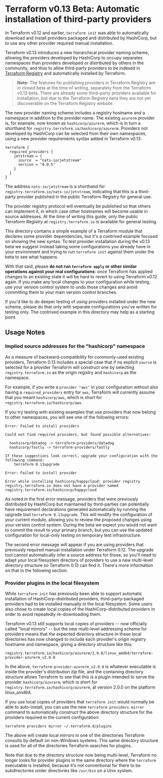 # Terraform v0.13 Beta: Automatic installation of third-party providers

In Terraform v0.12 and earlier, `terraform init` was able to automatically
download and install providers packaged and distributed by HashiCorp, but to
use any other provider required manual installation.

Terraform v0.13 introduces a new hierarchical provider naming scheme, allowing
the providers developed by HashiCorp to occupy separates namespaces than
providers developed or distributed by others in the community, and thus to
allow third-party providers to be indexed in
[Terraform Registry](https://registry.terraform.io/) and automatically installed
by Terraform.

> **Note:** The features for publishing providers in Terraform Registry are
> in closed beta at the time of writing, separately from the Terraform v0.13 beta.
> There are already some third-party providers available for installation, but
> due to the Terraform Registry beta they are not yet discoverable on the
> Terraform Registry website.

The new provider naming scheme includes a registry hostname and a namespace in
addition to the provider name. The existing `azurerm` provider is, for example,
now known as `hashicorp/azurerm`, which is in turn a shorthand for
`registry.terraform.io/hashicorp/azurerm`. Providers not developed by HashiCorp
can be selected from their own namespaces, using a new provider requirements
syntax added in Terraform v0.13:

```hcl
terraform {
  required_providers {
    jetstream = {
      source  = "nats-io/jetstream"
      version = "0.0.5"
    }
  }
}
```

The address `nats-io/jetstream` is a shorthand for
`registry.terraform.io/nats-io/jetstream`, indicating that this is a third-party
provider published in the public Terraform Registry for general use.

The provider registry protocol will eventually be published so that others can
implement it, in which case other hostnames will become usable in source
addresses. At the time of writing this guide, only the public Terraform Registry
at `registry.terraform.io` is available for general testing.

This directory contains a simple example of a Terraform module that declares
some provider dependencies, but it's a contrived example focused on showing the
new syntax. To test provider installation during the v0.13 beta we suggest
instead taking some configurations you already have in your environment and
trying to run `terraform init` against them under the beta to see what happens.

With that said, please **do not run `terraform apply` or other similar operations against your real configurations**:
once Terraform has applied changes to an existing state it will be hard to
revert to using Terraform v0.12 again. If you make any local changes to your
configuration while testing, use your version control system to undo those
changes and avoid committing them to your main version control branches.

If you'd like to do deeper testing of _using_ providers installed under the
new scheme, please do that only with separate configurations you've written
for testing only. The contrived example in this directory may help as a
starting point.

## Usage Notes

### Implied source addresses for the "hashicorp" namespace

As a measure of backward-compatibility for commonly-used existing providers,
Terraform 0.13 includes a special case that if no explicit `source` is selected
for a provider Terraform will construct one by selecting `registry.terraform.io`
as the origin registry and `hashicorp` as the namespace.

For example, if you write a `provider "aws"` in your configuration without
also having a `required_providers` entry for `aws`, Terraform will currently
assume that you meant `hashicorp/aws`, which is short for
`registry.terraform.io/hashicorp/aws`.

If you try testing with existing examples that use providers that now belong
to other namespaces, you will see one of the following errors:

```
Error: Failed to install providers

Could not find required providers, but found possible alternatives:

  hashicorp/datadog -> terraform-providers/datadog
  hashicorp/fastly -> terraform-providers/fastly

If these suggestions look correct, upgrade your configuration with the
following command:
    terraform 0.13upgrade
```

```
Error: Failed to install provider

Error while installing hashicorp/happycloud: provider registry
registry.terraform.io does not have a provider named
registry.terraform.io/hashicorp/happycloud
```

As noted in the first error message, providers that were previously distributed
by HashiCorp but maintained by third-parties can potentially have requirement
declarations generated automatically by running the upgrade tool
`terraform 0.13upgrade`. This will modify the configuration of your current
module, allowing you to review the proposed changes using your version control
system. During the beta we expect you would not want to commit the result to
your primary branch, but you can use the updated configuration for local-only
testing on temporary test infrastructure.

The second error message will appear if you are using providers that previously
required manual installation under Terraform 0.12. The upgrade tool cannot
automatically infer a source address for those, so you'll need to adapt your
local filesystem directory of providers to use a new multi-level directory
structure so Terraform 0.13 can find it. There's more information on that in
the following section.

### Provider plugins in the local filesystem

While `terraform init` has previously been able to support automatic
installation of HashiCorp-distributed providers, third-party-packaged providers
had to be installed manually in the local filesystem. Some users also chose
to create local copies of the HashiCorp-distributed providers in order to
avoid repeatedly re-downloading them.

Terraform v0.13 still supports local copies of providers -- now officially
called "local mirrors" -- but the new multi-level addressing scheme for providers
means that the expected directory structure in these local directories has
now changed to include each provider's origin registry hostname and namespace,
giving a directory structure like this:

```
registry.terraform.io/hashicorp/azurerm/2.0.0/linux_amd64/terraform-provider-azurerm_v2.0.0
```

In the above, `terraform-provider-azurerm_v2.0.0` is whatever executable is
inside the provider's distribution zip file, and the containing directory
structure allows Terraform to see that this is a plugin intended to serve
the provider `hashicorp/azurerm`, which is short for
`registry.terraform.io/hashicorp/azurerm`, at version 2.0.0 on the platform
linux_amd64.

If you use local copies of providers that `terraform init` would normally be
able to auto-install, you can use the new `terraform providers mirror` command
to automatically construct the above directory structure for the providers
required in the current configuration:

```
terraform providers mirror ~/.terraform.d/plugins
```

The above will create local mirrors in one of the directories Terraform consults
by default on non-Windows systems. This same directory structure is used for
all of the directories Terraform searches for plugins.

Note that due to the directory structure now being multi-level, Terraform no
longer looks for provider plugins in the same directory where the `terraform`
executable is installed, because it's not conventional for there to be
subdirectories under directories like `/usr/bin` on a Unix system.
